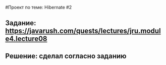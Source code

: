 #Проект по теме: Hibernate #2

## Задание: https://javarush.com/quests/lectures/jru.module4.lecture08

## Решение: сделал согласно заданию
